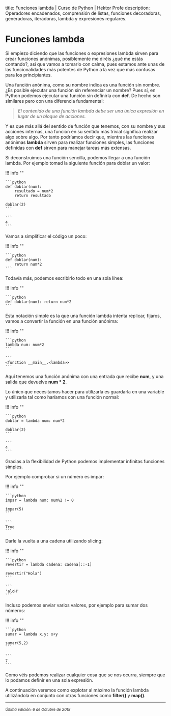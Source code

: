 title: Funciones lambda | Curso de Python | Hektor Profe
description: Operadores encadenados, comprensión de listas, funciones decoradoras, generadoras, iteradoras, lambda y expresiones regulares.

# Funciones lambda

Si empiezo diciendo que las funciones o expresiones lambda sirven para crear funciones anónimas, posiblemente me diréis ¿qué me estás contando?, así que vamos a tomarlo con calma, pues estamos ante unas de las funcionalidades más potentes de Python a la vez que más confusas para los principiantes. 

Una función anónima, como su nombre indica es una función sin nombre. ¿Es posible ejecutar una función sin referenciar un nombre? Pues sí, en Python podemos ejecutar una función sin definirla con **def**. De hecho son similares pero con una diferencia fundamental:

> *El contenido de una función lambda debe ser una única expresión en lugar de un bloque de acciones.*

Y es que más allá del sentido de función que tenemos, con su nombre y sus acciones internas, una función en su sentido más trivial significa realizar algo sobre algo. Por tanto podríamos decir que, mientras las funciones anónimas **lambda** sirven para realizar funciones simples, las funciones definidas con **def** sirven para manejar tareas más extensas.

Si deconstruimos una función sencilla, podemos llegar a una función lambda. Por ejemplo tomad la siguiente función para doblar un valor:

!!! info "" 
    
    ```python
    def doblar(num):
        resultado = num*2
        return resultado

    doblar(2)
    ```

    ```
    4
    ```

Vamos a simplificar el código un poco:

!!! info "" 
    
    ```python
    def doblar(num):
        return num*2
    ```

Todavía más, podemos escribirlo todo en una sola línea:

!!! info "" 
    
    ```python
    def doblar(num): return num*2
    ```

Esta notación simple es la que una función lambda intenta replicar, fijaros, vamos a convertir la función en una función anónima:

!!! info "" 
    
    ```python
    lambda num: num*2
    ```

    ```
    <function __main__.<lambda>>
    ```

Aquí tenemos una función anónima con una entrada que recibe **num**, y una salida que devuelve **num * 2**.

Lo único que necesitamos hacer para utilizarla es guardarla en una variable y utilizarla tal como haríamos con una función normal:

!!! info "" 
    
    ```python
    doblar = lambda num: num*2

    doblar(2)
    ```

    ```
    4
    ```

Gracias a la flexibilidad de Python podemos implementar infinitas funciones simples.

Por ejemplo comprobar si un número es impar:

!!! info "" 
    
    ```python
    impar = lambda num: num%2 != 0

    impar(5)
    ```

    ```
    True
    ```

Darle la vuelta a una cadena utilizando slicing:

!!! info "" 
    
    ```python
    revertir = lambda cadena: cadena[::-1]

    revertir("Hola")
    ```

    ```
    'aloH'
    ```

Incluso podemos enviar varios valores, por ejemplo para sumar dos números:

!!! info "" 
    
    ```python
    sumar = lambda x,y: x+y

    sumar(5,2)
    ```

    ```
    7
    ```

Como véis podemos realizar cualquier cosa que se nos ocurra, siempre que lo podamos definir en una sola expresión.

A continuación veremos como explotar al máximo la función lambda utilizándola en conjunto con otras funciones como **filter()** y **map()**.

___
<small class="edited"><i>Última edición: 6 de Octubre de 2018</i></small>